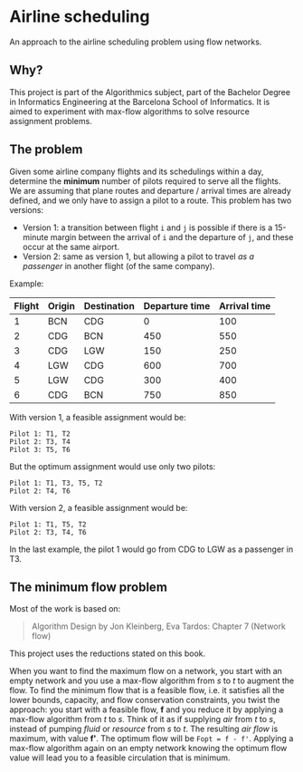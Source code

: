 Airline scheduling
====================
An approach to the airline scheduling problem using flow networks.

Why?
-------------
This project is part of the Algorithmics subject, part of the Bachelor Degree in Informatics Engineering at the Barcelona School of Informatics.
It is aimed to experiment with max-flow algorithms to solve resource assignment problems.

The problem
------------
Given some airline company flights and its schedulings within a day, determine the **minimum** number of pilots required to serve all the flights.
We are assuming that plane routes and departure / arrival times are already defined, and we only have to assign a pilot to a route.
This problem has two versions:

- Version 1: a transition between flight `i` and `j` is possible if there is a 15-minute margin between the arrival of `i` and the departure of `j`, and these occur at the same airport.
- Version 2: same as version 1, but allowing a pilot to travel *as a passenger* in another flight (of the same company).

Example:

Flight | Origin | Destination | Departure time | Arrival time
-------|--------|-------------|----------------|-------------
1 | BCN | CDG | 0 | 100
2 | CDG | BCN | 450 | 550
3 | CDG | LGW | 150 | 250
4 | LGW | CDG | 600 | 700
5 | LGW | CDG | 300 | 400
6 | CDG | BCN | 750 | 850

With version 1, a feasible assignment would be:
```
Pilot 1: T1, T2
Pilot 2: T3, T4
Pilot 3: T5, T6
```

But the optimum assignment would use only two pilots:
```
Pilot 1: T1, T3, T5, T2
Pilot 2: T4, T6
```

With version 2, a feasible assignment would be:
```
Pilot 1: T1, T5, T2
Pilot 2: T3, T4, T6
```

In the last example, the pilot 1 would go from CDG to LGW as a passenger in T3.


The minimum flow problem
-------------------------

Most of the work is based on:

> Algorithm Design by Jon Kleinberg, Eva Tardos: Chapter 7 (Network flow)

This project uses the reductions stated on this book.

When you want to find the maximum flow on a network, you start with an empty network and you use a max-flow algorithm from *s* to *t* to augment the flow.
To find the minimum flow that is a feasible flow, i.e. it satisfies all the lower bounds, capacity, and flow conservation constraints,
you twist the approach: you start with a feasible flow, **f** and you reduce it by applying a max-flow algorithm from *t* to *s*.
Think of it as if supplying *air* from *t* to *s*, instead of pumping *fluid* or *resource* from *s* to *t*.
The resulting *air flow* is maximum, with value **f'**.
The optimum flow will be `Fopt = f - f'`. Applying a max-flow algorithm again on an empty network knowing the optimum flow value will lead you to a feasible circulation that is minimum.
